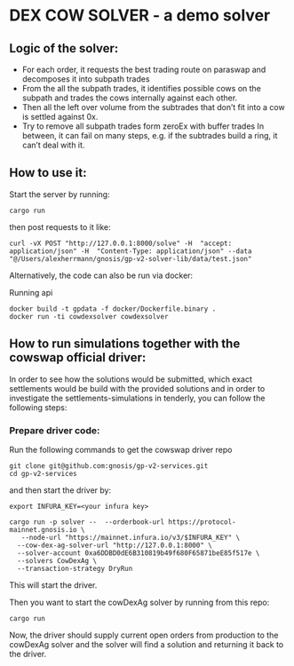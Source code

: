DEX COW SOLVER - a demo solver
============================

## Logic of the solver:

- For each order, it requests the best trading route on paraswap and decomposes it into subpath trades
- From the all the subpath trades, it identifies possible cows on the subpath and trades the cows internally against each other.
- Then all the left over volume from the subtrades that don’t fit into a cow is settled against 0x.
- Try to remove all subpath trades form zeroEx with buffer trades
In between, it can fail on many steps, e.g. if the subtrades build a ring, it can’t deal with it.

## How to use it:

Start the server by running:
```
cargo run
```

then post requests to it like:
```
curl -vX POST "http://127.0.0.1:8000/solve" -H  "accept: application/json" -H  "Content-Type: application/json" --data "@/Users/alexherrmann/gnosis/gp-v2-solver-lib/data/test.json"
```

Alternatively, the code can also be run via docker:

Running api
```
docker build -t gpdata -f docker/Dockerfile.binary . 
docker run -ti cowdexsolver cowdexsolver    
```

## How to run simulations together with the cowswap official driver:

In order to see how the solutions would be submitted, which exact settlements would be build with the provided solutions and in order to investigate the settlements-simulations in tenderly, you can follow the following steps:

### Prepare driver code:

Run the following commands to get the cowswap driver repo
```
git clone git@github.com:gnosis/gp-v2-services.git
cd gp-v2-services
```
and then start the driver by:
```
export INFURA_KEY=<your infura key>

cargo run -p solver --  --orderbook-url https://protocol-mainnet.gnosis.io \
   --node-url "https://mainnet.infura.io/v3/$INFURA_KEY" \
  --cow-dex-ag-solver-url "http://127.0.0.1:8000" \
  --solver-account 0xa6DDBD0dE6B310819b49f680F65871beE85f517e \
  --solvers CowDexAg \
  --transaction-strategy DryRun
```

This will start the driver.

Then you want to start the cowDexAg solver by running from this repo:
```
cargo run
```

Now, the driver should supply current open orders from production to the cowDexAg solver and the solver will find a solution and returning it back to the driver.

